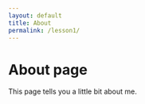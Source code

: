 ```yaml
---
layout: default
title: About
permalink: /lesson1/
---
```

# About page

This page tells you a little bit about me.